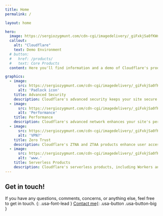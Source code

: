 ```yaml
---
title: Home
permalink: /

layout: home

hero:
  image: https://sergiozygmunt.com/cdn-cgi/imagedelivery/_giFxkjSa0fKWn6HYiz9Ug/5cc36cbd-a1f9-408e-5166-010b77e97e00/public
  callout:
    alt: "Cloudflare"
    text: Demo Environment
  # button:
  #   href: /products/
  #   text: Core Products
  content: Here you'll find information and a demo of Cloudflare's products and technologies.

graphics:
  - image:
      src: https://sergiozygmunt.com/cdn-cgi/imagedelivery/_giFxkjSa0fKWn6HYiz9Ug/dd18dbe1-6e75-4a39-ff61-1da0eb22f200/public
      alt: 'Padlock icon'
    title: Advanced Security
    description: Cloudflare's advanced security keeps your site secure with limited administration needed.
  - image:
      src: https://sergiozygmunt.com/cdn-cgi/imagedelivery/_giFxkjSa0fKWn6HYiz9Ug/9c453fa4-fde4-49f2-fe7c-1ca035402200/uswdsgraphics
      alt: 'Performance'
    title: Performance
    description: Cloudflare's advanced network enhances your site's performance
  - image:
      src: https://sergiozygmunt.com/cdn-cgi/imagedelivery/_giFxkjSa0fKWn6HYiz9Ug/d12f5680-0f5c-450e-2b77-af8efa29d600/public
      alt: 'VPN?'
    title: Zero Trust
    description: Cloudflare's ZTNA and ZTAA products enhance user access and security
  - image:
      src: https://sergiozygmunt.com/cdn-cgi/imagedelivery/_giFxkjSa0fKWn6HYiz9Ug/98d33a31-0a4b-4a27-56b7-d9a7d6078700/public
      alt: 'www.'
    title: Serverless Products
    description: Cloudflare's serverless products, including Workers and Pages, reduce compute needs.
---
```

## Get in touch!

If you have any questions, comments, concerns, or anything else, feel free to get in touch.
{: .usa-font-lead }
[Contact me](/contact/){: .usa-button .usa-button-big }
